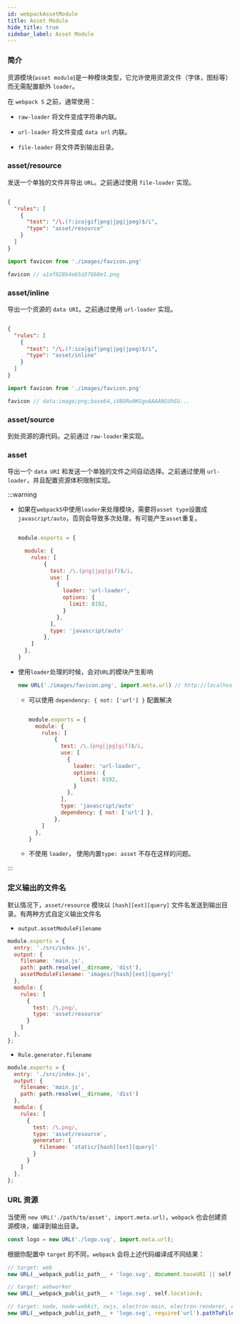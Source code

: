 ```yaml
---
id: webpackAssetModule
title: Asset Module
hide_title: true
sidebar_label: Asset Module
---
```


### 简介

资源模块(`asset module`)是一种模块类型，它允许使用资源文件（字体，图标等）而无需配置额外 `loader`。

在 `webpack 5` 之前，通常使用：

- `raw-loader` 将文件变成字符串内联。

- `url-loader` 将文件变成 `data url` 内联。

- `file-loader` 将文件弄到输出目录。

### asset/resource

发送一个单独的文件并导出 `URL`。之前通过使用 `file-loader` 实现。

```json {6} title = "webpack config"

{
  "rules": [
    {
      "test": "/\.(?:ico|gif|png|jpg|jpeg)$/i",
      "type": "asset/resource"
    }
  ]
}
```

```javascript
import favicon from './images/favicon.png'

favicon // a1af828b4e65d37668e1.png
```

### asset/inline

导出一个资源的 `data URI`。之前通过使用 `url-loader` 实现。

```json {6} title = "webpack config"

{
  "rules": [
    {
      "test": "/\.(?:ico|gif|png|jpg|jpeg)$/i",
      "type": "asset/inline"
    }
  ]
}
```

```javascript
import favicon from './images/favicon.png'

favicon // data:image/png;base64,iVBORw0KGgoAAAANSUhEU...
```

### asset/source

到处资源的源代码。之前通过 `raw-loader`来实现。

### asset

导出一个 `data URI` 和发送一个单独的文件之间自动选择。之前通过使用 `url-loader`，并且配置资源体积限制实现。

:::warning

- 如果在`webpack5`中使用`loader`来处理模块，需要将`asset type`设置成`javascript/auto`，否则会导致多次处理，有可能产生`asset`重复。

  ```javascript {16}

  module.exports = {

    module: {
      rules: [
          {
            test: /\.(png|jpg|gif)$/i,
            use: [
              {
                loader: 'url-loader',
                options: {
                  limit: 8192,
                }
              },
            ],
            type: 'javascript/auto'
          },
      ]
    },
  }
  ```

- 使用`loader`处理的时候，会对`URL`的模块产生影响

  ```javascript
  new URL('./images/favicon.png', import.meta.url) // http://localhost:8080/[object%20Module]
  ```

  - 可以使用 `dependency: { not: ['url'] }` 配置解决

    ```javascript {16}

    module.exports = {
      module: {
        rules: [
            {
              test: /\.(png|jpg|gif)$/i,
              use: [
                {
                  loader: 'url-loader',
                  options: {
                    limit: 8192,
                  }
                },
              ],
              type: 'javascript/auto'
              dependency: { not: ['url'] },
            },
        ]
      },
    }
    ```

  - 不使用 `loader`， 使用内置`type: asset` 不存在这样的问题。

:::

### 定义输出的文件名

默认情况下，`asset/resource` 模块以 `[hash][ext][query]` 文件名发送到输出目录。有两种方式自定义输出文件名

- `output.assetModuleFilename`

```javascript {6}
module.exports = {
  entry: './src/index.js',
  output: {
    filename: 'main.js',
    path: path.resolve(__dirname, 'dist'),
    assetModuleFilename: 'images/[hash][ext][query]'
  },
  module: {
    rules: [
      {
        test: /\.png/,
        type: 'asset/resource'
      }
    ]
  },
};
```

- `Rule.generator.filename`

```javascript {13}
module.exports = {
  entry: './src/index.js',
  output: {
    filename: 'main.js',
    path: path.resolve(__dirname, 'dist')
  },
  module: {
    rules: [
      {
        test: /\.png/,
        type: 'asset/resource',
        generator: {
          filename: 'static/[hash][ext][query]'
        }
      }
    ]
  },
};
```

### URL 资源

当使用 `new URL('./path/to/asset', import.meta.url)`，`webpack` 也会创建资源模块，编译到输出目录。

```javascript title="src/index.js"
const logo = new URL('./logo.svg', import.meta.url);
```

根据你配置中 `target` 的不同，`webpack` 会将上述代码编译成不同结果：

```javascript
// target: web
new URL(__webpack_public_path__ + 'logo.svg', document.baseURI || self.location.href);

// target: webworker
new URL(__webpack_public_path__ + 'logo.svg', self.location);

// target: node, node-webkit, nwjs, electron-main, electron-renderer, electron-preload, async-node
new URL(__webpack_public_path__ + 'logo.svg', require('url').pathToFileUrl(__filename));
```
